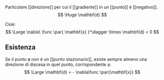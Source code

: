Particolare [[direzione]] per cui il [[gradiente]] in un [[punto]] è [[negativo]].
$$
\Huge
\mathbf{d} 
$$

Cioè:
$$
\Large
\nabla\ \func \par{ \mathbf{x} }^\dagger \times \mathbf{d} < 0
$$

## Esistenza

Se il punto $\mathbf{x}$ non è un [[punto stazionario]], esiste sempre almeno una direzione di discesa in quel punto, corrispondente a:
$$
\Large
\mathbf{d} = - \nabla\func \par{\mathbf{x}} 
$$
